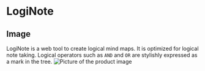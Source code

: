 # LogiNote

## Image

LogiNote is a web tool to create logical mind maps.
It is optimized for logical note taking.
Logical operators such as `AND` and `OR` are stylishly expressed as a mark in the tree.
![Picture of the product image](./development/images/needs-for-company.png)